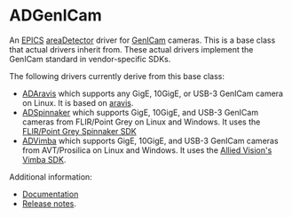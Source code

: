 ADGenICam
===========
An 
[EPICS](http://www.aps.anl.gov/epics)
[areaDetector](https://cars.uchicago.edu/software/epics/areaDetector.html)
driver for
[GenICam](https://www.emva.org/standards-technology/genicam/) cameras.
This is a base class that actual drivers inherit from.  These actual drivers
implement the GenICam standard in vendor-specific SDKs.  

The following drivers currently derive from this base class:
- [ADAravis](https://github.com/areaDetector/ADAravis) which supports any GigE, 10GigE, or USB-3 GenICam camera on Linux.
  It is based on [aravis](https://github.com/AravisProject/aravis).
- [ADSpinnaker](https://github.com/areaDetector/ADSpinnaker) which supports GigE, 10GigE, and USB-3 GenICam cameras
  from FLIR/Point Grey on Linux and Windows.  It uses the [FLIR/Point Grey Spinnaker SDK](https://www.ptgrey.com/spinnaker-sdk)
- [ADVimba](https://github.com/areaDetector/ADVimba) which supports GigE, 10GigE, and USB-3 GenICam cameras
  from AVT/Prosilica on Linux and Windows.  It uses the [Allied Vision's Vimba SDK](https://www.alliedvision.com/en/products/software.html).

Additional information:
* [Documentation](https://areadetector.github.io/master/ADGenICam/ADGenICam.html)
* [Release notes](RELEASE.md).
